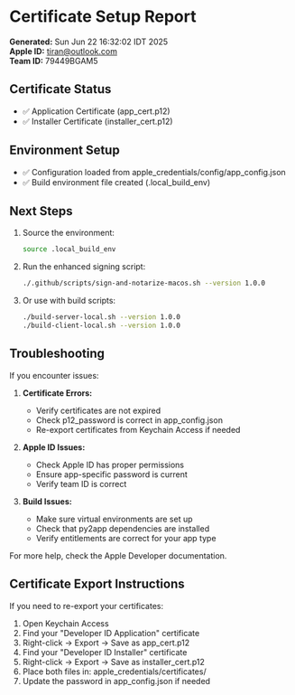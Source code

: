 # Certificate Setup Report

**Generated:** Sun Jun 22 16:32:02 IDT 2025  
**Apple ID:** tiran@outlook.com  
**Team ID:** 79449BGAM5  

## Certificate Status

- ✅ Application Certificate (app_cert.p12)
- ✅ Installer Certificate (installer_cert.p12)

## Environment Setup

- ✅ Configuration loaded from apple_credentials/config/app_config.json
- ✅ Build environment file created (.local_build_env)

## Next Steps

1. Source the environment:
   ```bash
   source .local_build_env
   ```

2. Run the enhanced signing script:
   ```bash
   ./.github/scripts/sign-and-notarize-macos.sh --version 1.0.0
   ```

3. Or use with build scripts:
   ```bash
   ./build-server-local.sh --version 1.0.0
   ./build-client-local.sh --version 1.0.0
   ```

## Troubleshooting

If you encounter issues:

1. **Certificate Errors:**
   - Verify certificates are not expired
   - Check p12_password is correct in app_config.json
   - Re-export certificates from Keychain Access if needed

2. **Apple ID Issues:**
   - Check Apple ID has proper permissions
   - Ensure app-specific password is current
   - Verify team ID is correct

3. **Build Issues:**
   - Make sure virtual environments are set up
   - Check that py2app dependencies are installed
   - Verify entitlements are correct for your app type

For more help, check the Apple Developer documentation.

## Certificate Export Instructions

If you need to re-export your certificates:

1. Open Keychain Access
2. Find your "Developer ID Application" certificate
3. Right-click → Export → Save as app_cert.p12
4. Find your "Developer ID Installer" certificate  
5. Right-click → Export → Save as installer_cert.p12
6. Place both files in: apple_credentials/certificates/
7. Update the password in app_config.json if needed

